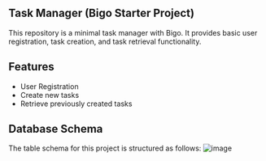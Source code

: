 
## Task Manager (Bigo Starter Project)
This repository is a minimal task manager with Bigo. It provides basic user registration, task creation, and task retrieval functionality.


## Features
- User Registration
- Create new tasks
- Retrieve previously created tasks



## Database Schema
The table schema for this project is structured as follows:
![image](https://github.com/user-attachments/assets/e4b19c7e-3695-4457-9b94-9f460dc3ab54)





